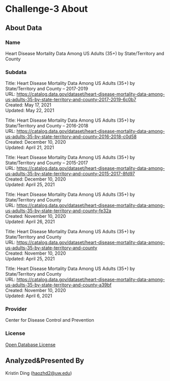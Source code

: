 # Challenge-3 About	

## About Data
### Name	
Heart Disease Mortality Data Among US Adults (35+) by State/Territory and County

### Subdata

Title: Heart Disease Mortality Data Among US Adults (35+) by State/Territory and County – 2017-2019  
URL: https://catalog.data.gov/dataset/heart-disease-mortality-data-among-us-adults-35-by-state-territory-and-county-2017-2019-6c0b7  
Created: May 17, 2021  
Updated: May 22, 2021  

Title: Heart Disease Mortality Data Among US Adults (35+) by State/Territory and County – 2016-2018  
URL: https://catalog.data.gov/dataset/heart-disease-mortality-data-among-us-adults-35-by-state-territory-and-county-2016-2018-c0d58  
Created: December 10, 2020  
Updated: April 21, 2021  

Title: Heart Disease Mortality Data Among US Adults (35+) by State/Territory and County – 2015-2017  
URL: https://catalog.data.gov/dataset/heart-disease-mortality-data-among-us-adults-35-by-state-territory-and-county-2015-2017-8fd97  
Created: December 10, 2020  
Updated: April 25, 2021  

Title: Heart Disease Mortality Data Among US Adults (35+) by State/Territory and County  
URL: https://catalog.data.gov/dataset/heart-disease-mortality-data-among-us-adults-35-by-state-territory-and-county-fe32a  
Created: November 10, 2020  
Updated: April 26, 2021  

Title: Heart Disease Mortality Data Among US Adults (35+) by State/Territory and County  
URL: https://catalog.data.gov/dataset/heart-disease-mortality-data-among-us-adults-35-by-state-territory-and-county  
Created: November 10, 2020  
Updated: April 25, 2021  

Title: Heart Disease Mortality Data Among US Adults (35+) by State/Territory and County  
URL: https://catalog.data.gov/dataset/heart-disease-mortality-data-among-us-adults-35-by-state-territory-and-county-a39bf  
Created: November 10, 2020  
Updated: April 6, 2021  

### Provider
Center for Disease Control and Prevention
### License	
[Open Database License](http://opendefinition.org/licenses/odc-odbl/)

## Analyzed&Presented By	
Kristin Ding (haozhd2@uw.edu)
